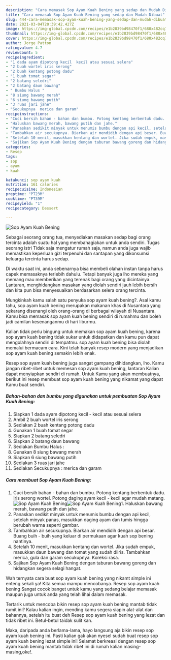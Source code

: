 ```yaml
---
description: "Cara memasak Sop Ayam Kuah Bening yang sedap dan Mudah Dibuat"
title: "Cara memasak Sop Ayam Kuah Bening yang sedap dan Mudah Dibuat"
slug: 444-cara-memasak-sop-ayam-kuah-bening-yang-sedap-dan-mudah-dibuat
date: 2021-03-04T20:39:42.427Z
image: https://img-global.cpcdn.com/recipes/e1b2839bd98470f1/680x482cq70/sop-ayam-kuah-bening-foto-resep-utama.jpg
thumbnail: https://img-global.cpcdn.com/recipes/e1b2839bd98470f1/680x482cq70/sop-ayam-kuah-bening-foto-resep-utama.jpg
cover: https://img-global.cpcdn.com/recipes/e1b2839bd98470f1/680x482cq70/sop-ayam-kuah-bening-foto-resep-utama.jpg
author: Jorge Patton
ratingvalue: 4.7
reviewcount: 5
recipeingredient:
- "1 dada ayam dipotong kecil  kecil atau sesuai selera"
- "2 buah wortel iris serong"
- "2 buah kentang potong dadu"
- "1 buah tomat segar"
- "2 batang seledri"
- "2 batang daun bawang"
- " Bumbu Halus "
- "8 siung bawang merah"
- "6 siung bawang putih"
- "3 ruas jari jahe"
- "Secukupnya  merica dan garam"
recipeinstructions:
- "Cuci bersih bahan - bahan dan bumbu. Potong kentang berbentuk dadu. Iris serong wortel. Potong daging ayam kecil - kecil agar mudah matang."
- "Haluskan bawang merah, bawang putih dan jahe."
- "Panaskan sedikit minyak untuk menumis bumbu dengan api kecil, setelah minyak panas, masukkan daging ayam dan tumis hingga berubah warna seperti gambar."
- "Tambahkan air secukupnya. Biarkan air mendidih dengan api besar. Buang buih - buih yang keluar di permukaan agar kuah sop bening nantinya."
- "Setelah 10 menit, masukkan kentang dan wortel. Jika sudah empuk, masukkan daun bawang dan tomat yang sudah diiris. Tambahkan merica, gula dan garam secukupnya. Koreksi rasa."
- "Sajikan Sop Ayam Kuah Bening dengan taburan bawang goreng dan hidangkan segera selagi hangat."
categories:
- Resep
tags:
- sop
- ayam
- kuah

katakunci: sop ayam kuah 
nutrition: 161 calories
recipecuisine: Indonesian
preptime: "PT23M"
cooktime: "PT39M"
recipeyield: "1"
recipecategory: Dessert

---
```



![Sop Ayam Kuah Bening](https://img-global.cpcdn.com/recipes/e1b2839bd98470f1/680x482cq70/sop-ayam-kuah-bening-foto-resep-utama.jpg)

Sebagai seorang orang tua, menyediakan masakan sedap bagi orang tercinta adalah suatu hal yang membahagiakan untuk anda sendiri. Tugas seorang istri Tidak saja mengatur rumah saja, namun anda juga wajib memastikan keperluan gizi terpenuhi dan santapan yang dikonsumsi keluarga tercinta harus sedap.

Di waktu  saat ini, anda sebenarnya bisa membeli olahan instan tanpa harus capek memasaknya terlebih dahulu. Tetapi banyak juga lho mereka yang memang mau memberikan yang terenak bagi orang yang dicintainya. Lantaran, menghidangkan masakan yang diolah sendiri jauh lebih bersih dan kita pun bisa menyesuaikan berdasarkan selera orang tercinta. 



Mungkinkah kamu salah satu penyuka sop ayam kuah bening?. Asal kamu tahu, sop ayam kuah bening merupakan makanan khas di Nusantara yang sekarang disenangi oleh orang-orang di berbagai wilayah di Nusantara. Kamu bisa memasak sop ayam kuah bening sendiri di rumahmu dan boleh jadi camilan kesenanganmu di hari liburmu.

Kalian tidak perlu bingung untuk memakan sop ayam kuah bening, karena sop ayam kuah bening tidak sukar untuk didapatkan dan kamu pun dapat mengolahnya sendiri di tempatmu. sop ayam kuah bening bisa diolah memalui bermacam cara. Kini telah banyak resep modern yang menjadikan sop ayam kuah bening semakin lebih enak.

Resep sop ayam kuah bening juga sangat gampang dihidangkan, lho. Kamu jangan ribet-ribet untuk memesan sop ayam kuah bening, lantaran Kalian dapat menyiapkan sendiri di rumah. Untuk Kamu yang akan membuatnya, berikut ini resep membuat sop ayam kuah bening yang nikamat yang dapat Kamu buat sendiri.

<!--inarticleads1-->

##### Bahan-bahan dan bumbu yang digunakan untuk pembuatan Sop Ayam Kuah Bening:

1. Siapkan 1 dada ayam dipotong kecil - kecil atau sesuai selera
1. Ambil 2 buah wortel iris serong
1. Sediakan 2 buah kentang potong dadu
1. Gunakan 1 buah tomat segar
1. Siapkan 2 batang seledri
1. Siapkan 2 batang daun bawang
1. Sediakan  Bumbu Halus :
1. Gunakan 8 siung bawang merah
1. Siapkan 6 siung bawang putih
1. Sediakan 3 ruas jari jahe
1. Sediakan Secukupnya : merica dan garam




<!--inarticleads2-->

##### Cara membuat Sop Ayam Kuah Bening:

1. Cuci bersih bahan - bahan dan bumbu. Potong kentang berbentuk dadu. Iris serong wortel. Potong daging ayam kecil - kecil agar mudah matang.
<img src="https://img-global.cpcdn.com/steps/6631b11d2c4f112c/160x128cq70/sop-ayam-kuah-bening-langkah-memasak-1-foto.jpg" alt="Sop Ayam Kuah Bening"><img src="https://img-global.cpcdn.com/steps/9c4d81fb7834343e/160x128cq70/sop-ayam-kuah-bening-langkah-memasak-1-foto.jpg" alt="Sop Ayam Kuah Bening">1. Haluskan bawang merah, bawang putih dan jahe.
1. Panaskan sedikit minyak untuk menumis bumbu dengan api kecil, setelah minyak panas, masukkan daging ayam dan tumis hingga berubah warna seperti gambar.
1. Tambahkan air secukupnya. Biarkan air mendidih dengan api besar. Buang buih - buih yang keluar di permukaan agar kuah sop bening nantinya.
1. Setelah 10 menit, masukkan kentang dan wortel. Jika sudah empuk, masukkan daun bawang dan tomat yang sudah diiris. Tambahkan merica, gula dan garam secukupnya. Koreksi rasa.
1. Sajikan Sop Ayam Kuah Bening dengan taburan bawang goreng dan hidangkan segera selagi hangat.




Wah ternyata cara buat sop ayam kuah bening yang nikamt simple ini enteng sekali ya! Kita semua mampu mencobanya. Resep sop ayam kuah bening Sangat cocok banget untuk kamu yang sedang belajar memasak maupun juga untuk anda yang telah lihai dalam memasak.

Tertarik untuk mencoba bikin resep sop ayam kuah bening mantab tidak rumit ini? Kalau kalian ingin, mending kamu segera siapin alat-alat dan bahannya, setelah itu buat deh Resep sop ayam kuah bening yang lezat dan tidak ribet ini. Betul-betul taidak sulit kan. 

Maka, daripada anda berlama-lama, hayo langsung aja bikin resep sop ayam kuah bening ini. Pasti kalian gak akan nyesel sudah buat resep sop ayam kuah bening lezat simple ini! Selamat berkreasi dengan resep sop ayam kuah bening mantab tidak ribet ini di rumah kalian masing-masing,oke!.

